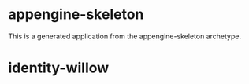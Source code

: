 appengine-skeleton
=============================

This is a generated application from the appengine-skeleton archetype.
# identity-willow
